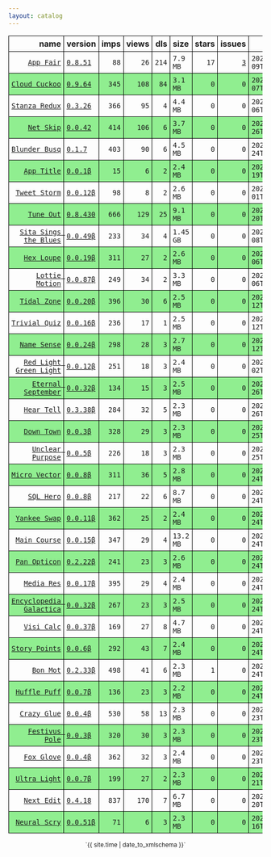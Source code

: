 ```yaml
---
layout: catalog
---
```


<style>
table {
    border-collapse: collapse;
}

td, th {
    border: 1px solid black;
    white-space: nowrap;
}

th, td {
    padding: 5px;
}

tr:nth-child(even) {
    background-color: Lightgreen;
}
</style>

| name | version | imps | views | dls | size | stars | issues | date | category |
| ---: | :------ | ---: | ----: | --: | :--- | -----:| -----: | ---- | :------- |
| [`App Fair`](https://App-Fair.github.io/App/) | [``0.8.51``](https://github.com/App-Fair/App/releases/0.8.51) | `88` | `26` | `214` | `7.9 MB` | `17` | [``3``](https://github.com/App-Fair/App/issues) | `2022-06-09T23:20:39Z` | [`utilities`](https://github.com/topics/appfair-utilities)  |
| [`Cloud Cuckoo`](https://Cloud-Cuckoo.github.io/App/) | [``0.9.64``](https://github.com/Cloud-Cuckoo/App/releases/0.9.64) | `345` | `108` | `84` | `3.1 MB` | `0` | `0` | `2022-06-07T02:03:36Z` | [`games`](https://github.com/topics/appfair-games)  |
| [`Stanza Redux`](https://Stanza-Redux.github.io/App/) | [``0.3.26``](https://github.com/Stanza-Redux/App/releases/0.3.26) | `366` | `95` | `4` | `4.4 MB` | `0` | `0` | `2022-06-06T04:50:34Z` | [`reference`](https://github.com/topics/appfair-reference)  |
| [`Net Skip`](https://Net-Skip.github.io/App/) | [``0.0.42``](https://github.com/Net-Skip/App/releases/0.0.42) | `414` | `106` | `6` | `3.7 MB` | `0` | `0` | `2022-05-26T14:16:43Z` | [`productivity`](https://github.com/topics/appfair-productivity)  |
| [`Blunder Busq`](https://Blunder-Busq.github.io/App/) | [``0.1.7``](https://github.com/Blunder-Busq/App/releases/0.1.7) | `403` | `90` | `6` | `4.5 MB` | `0` | `0` | `2022-05-24T14:45:09Z` | [`productivity`](https://github.com/topics/appfair-productivity)  |
| [`App Title`](https://App-Title.github.io/App/) | [``0.0.1β``](https://github.com/App-Title/App/releases/0.0.1) | `15` | `6` | `2` | `2.4 MB` | `0` | `0` | `2022-05-19T21:18:14Z` |  |
| [`Tweet Storm`](https://Tweet-Storm.github.io/App/) | [``0.0.12β``](https://github.com/Tweet-Storm/App/releases/0.0.12) | `98` | `8` | `2` | `2.6 MB` | `0` | `0` | `2022-05-01T12:44:04Z` | [`social-networking`](https://github.com/topics/appfair-social-networking)  |
| [`Tune Out`](https://Tune-Out.github.io/App/) | [``0.8.430``](https://github.com/Tune-Out/App/releases/0.8.430) | `666` | `129` | `25` | `9.1 MB` | `0` | `0` | `2022-04-20T15:15:12Z` | [`music`](https://github.com/topics/appfair-music)  |
| [`Sita Sings the Blues`](https://Sita-Sings-the-Blues.github.io/App/) | [``0.0.49β``](https://github.com/Sita-Sings-the-Blues/App/releases/0.0.49) | `233` | `34` | `4` | `1.45 GB` | `0` | `0` | `2022-04-08T08:53:44Z` | [`video`](https://github.com/topics/appfair-video)  |
| [`Hex Loupe`](https://Hex-Loupe.github.io/App/) | [``0.0.19β``](https://github.com/Hex-Loupe/App/releases/0.0.19) | `311` | `27` | `2` | `2.6 MB` | `0` | `0` | `2022-04-06T16:11:00Z` | [`developer-tools`](https://github.com/topics/appfair-developer-tools)  |
| [`Lottie Motion`](https://Lottie-Motion.github.io/App/) | [``0.0.87β``](https://github.com/Lottie-Motion/App/releases/0.0.87) | `249` | `34` | `2` | `3.3 MB` | `0` | `0` | `2022-04-06T15:01:42Z` | [`developer-tools`](https://github.com/topics/appfair-developer-tools)  |
| [`Tidal Zone`](https://Tidal-Zone.github.io/App/) | [``0.0.20β``](https://github.com/Tidal-Zone/App/releases/0.0.20) | `396` | `30` | `6` | `2.5 MB` | `0` | `0` | `2022-02-12T16:07:15Z` | [`weather`](https://github.com/topics/appfair-weather)  |
| [`Trivial Quiz`](https://Trivial-Quiz.github.io/App/) | [``0.0.16β``](https://github.com/Trivial-Quiz/App/releases/0.0.16) | `236` | `17` | `1` | `2.5 MB` | `0` | `0` | `2022-02-12T16:07:11Z` | [`games`](https://github.com/topics/appfair-games)  |
| [`Name Sense`](https://Name-Sense.github.io/App/) | [``0.0.24β``](https://github.com/Name-Sense/App/releases/0.0.24) | `298` | `28` | `3` | `2.7 MB` | `0` | `0` | `2022-02-12T14:56:58Z` | [`education`](https://github.com/topics/appfair-education)  |
| [`Red Light Green Light`](https://Red-Light-Green-Light.github.io/App/) | [``0.0.12β``](https://github.com/Red-Light-Green-Light/App/releases/0.0.12) | `251` | `18` | `3` | `2.4 MB` | `0` | `0` | `2022-02-02T02:04:48Z` | [`developer-tools`](https://github.com/topics/appfair-developer-tools)  |
| [`Eternal September`](https://Eternal-September.github.io/App/) | [``0.0.32β``](https://github.com/Eternal-September/App/releases/0.0.32) | `134` | `15` | `3` | `2.5 MB` | `0` | `0` | `2022-01-26T22:20:37Z` | [`education`](https://github.com/topics/appfair-education)  |
| [`Hear Tell`](https://Hear-Tell.github.io/App/) | [``0.3.38β``](https://github.com/Hear-Tell/App/releases/0.3.38) | `284` | `32` | `5` | `2.3 MB` | `0` | `0` | `2022-01-26T22:12:32Z` | [`healthcare-fitness`](https://github.com/topics/appfair-healthcare-fitness)  |
| [`Down Town`](https://Down-Town.github.io/App/) | [``0.0.3β``](https://github.com/Down-Town/App/releases/0.0.3) | `328` | `29` | `3` | `2.3 MB` | `0` | `0` | `2022-01-25T00:49:11Z` | [`travel`](https://github.com/topics/appfair-travel)  |
| [`Unclear Purpose`](https://Unclear-Purpose.github.io/App/) | [``0.0.5β``](https://github.com/Unclear-Purpose/App/releases/0.0.5) | `226` | `18` | `3` | `2.3 MB` | `0` | `0` | `2022-01-25T00:48:27Z` | [`finance`](https://github.com/topics/appfair-finance)  |
| [`Micro Vector`](https://Micro-Vector.github.io/App/) | [``0.0.8β``](https://github.com/Micro-Vector/App/releases/0.0.8) | `311` | `36` | `5` | `2.8 MB` | `0` | `0` | `2022-01-24T23:35:02Z` | [`graphics-design`](https://github.com/topics/appfair-graphics-design)  |
| [`SQL Hero`](https://SQL-Hero.github.io/App/) | [``0.0.8β``](https://github.com/SQL-Hero/App/releases/0.0.8) | `217` | `22` | `6` | `8.7 MB` | `0` | `0` | `2022-01-24T23:34:42Z` | [`developer-tools`](https://github.com/topics/appfair-developer-tools)  |
| [`Yankee Swap`](https://Yankee-Swap.github.io/App/) | [``0.0.11β``](https://github.com/Yankee-Swap/App/releases/0.0.11) | `362` | `25` | `2` | `2.4 MB` | `0` | `0` | `2022-01-24T14:24:10Z` | [`social-networking`](https://github.com/topics/appfair-social-networking)  |
| [`Main Course`](https://Main-Course.github.io/App/) | [``0.0.15β``](https://github.com/Main-Course/App/releases/0.0.15) | `347` | `29` | `4` | `13.2 MB` | `0` | `0` | `2022-01-24T14:09:10Z` | [`education`](https://github.com/topics/appfair-education)  |
| [`Pan Opticon`](https://Pan-Opticon.github.io/App/) | [``0.2.22β``](https://github.com/Pan-Opticon/App/releases/0.2.22) | `241` | `23` | `3` | `2.6 MB` | `0` | `0` | `2022-01-24T11:51:13Z` | [`sports`](https://github.com/topics/appfair-sports)  |
| [`Media Res`](https://Media-Res.github.io/App/) | [``0.0.17β``](https://github.com/Media-Res/App/releases/0.0.17) | `395` | `29` | `4` | `2.4 MB` | `0` | `0` | `2022-01-24T04:09:17Z` | [`lifestyle`](https://github.com/topics/appfair-lifestyle)  |
| [`Encyclopedia Galactica`](https://Encyclopedia-Galactica.github.io/App/) | [``0.0.32β``](https://github.com/Encyclopedia-Galactica/App/releases/0.0.32) | `267` | `23` | `3` | `2.5 MB` | `0` | `0` | `2022-01-24T02:35:43Z` | [`reference`](https://github.com/topics/appfair-reference)  |
| [`Visi Calc`](https://Visi-Calc.github.io/App/) | [``0.0.37β``](https://github.com/Visi-Calc/App/releases/0.0.37) | `169` | `27` | `8` | `4.7 MB` | `0` | `0` | `2022-01-24T01:59:51Z` | [`business`](https://github.com/topics/appfair-business)  |
| [`Story Points`](https://Story-Points.github.io/App/) | [``0.0.6β``](https://github.com/Story-Points/App/releases/0.0.6) | `292` | `43` | `7` | `2.4 MB` | `0` | `0` | `2022-01-24T01:59:22Z` | [`developer-tools`](https://github.com/topics/appfair-developer-tools)  |
| [`Bon Mot`](https://Bon-Mot.github.io/App/) | [``0.2.33β``](https://github.com/Bon-Mot/App/releases/0.2.33) | `498` | `41` | `6` | `2.3 MB` | `1` | `0` | `2022-01-24T01:55:01Z` | [`reference`](https://github.com/topics/appfair-reference)  |
| [`Huffle Puff`](https://Huffle-Puff.github.io/App/) | [``0.0.7β``](https://github.com/Huffle-Puff/App/releases/0.0.7) | `136` | `23` | `3` | `2.2 MB` | `0` | `0` | `2022-01-24T01:54:53Z` | [`entertainment`](https://github.com/topics/appfair-entertainment)  |
| [`Crazy Glue`](https://Crazy-Glue.github.io/App/) | [``0.0.4β``](https://github.com/Crazy-Glue/App/releases/0.0.4) | `530` | `58` | `13` | `2.3 MB` | `0` | `0` | `2022-01-23T23:13:56Z` | [`graphics-design`](https://github.com/topics/appfair-graphics-design)  |
| [`Festivus Pole`](https://Festivus-Pole.github.io/App/) | [``0.0.3β``](https://github.com/Festivus-Pole/App/releases/0.0.3) | `320` | `30` | `3` | `2.3 MB` | `0` | `0` | `2022-01-23T23:13:54Z` | [`entertainment`](https://github.com/topics/appfair-entertainment)  |
| [`Fox Glove`](https://Fox-Glove.github.io/App/) | [``0.0.4β``](https://github.com/Fox-Glove/App/releases/0.0.4) | `362` | `32` | `3` | `2.4 MB` | `0` | `0` | `2022-01-23T23:13:52Z` | [`utilities`](https://github.com/topics/appfair-utilities)  |
| [`Ultra Light`](https://Ultra-Light.github.io/App/) | [``0.0.7β``](https://github.com/Ultra-Light/App/releases/0.0.7) | `199` | `27` | `2` | `2.3 MB` | `0` | `0` | `2022-01-21T14:04:24Z` | [`news`](https://github.com/topics/appfair-news)  |
| [`Next Edit`](https://Next-Edit.github.io/App/) | [``0.4.18``](https://github.com/Next-Edit/App/releases/0.4.18) | `837` | `170` | `7` | `6.7 MB` | `0` | `0` | `2022-01-20T03:44:49Z` | [`productivity`](https://github.com/topics/appfair-productivity)  |
| [`Neural Scry`](https://Neural-Scry.github.io/App/) | [``0.0.51β``](https://github.com/Neural-Scry/App/releases/0.0.51) | `71` | `6` | `3` | `2.3 MB` | `0` | `0` | `2022-01-16T15:48:12Z` | [`medical`](https://github.com/topics/appfair-medical)  |

<center><small>`{{ site.time | date_to_xmlschema }}`</small></center>
